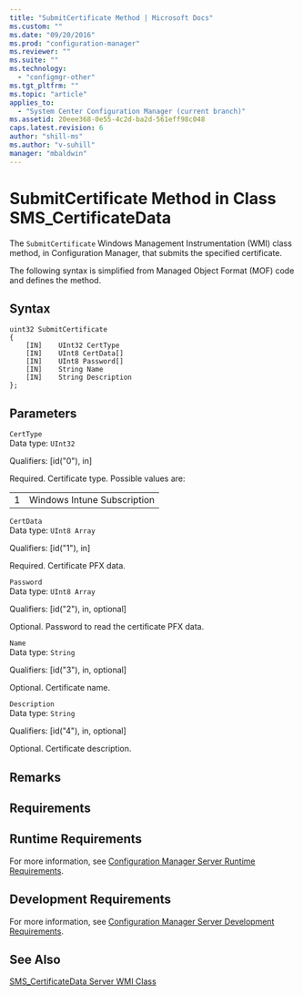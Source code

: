 ```yaml
---
title: "SubmitCertificate Method | Microsoft Docs"
ms.custom: ""
ms.date: "09/20/2016"
ms.prod: "configuration-manager"
ms.reviewer: ""
ms.suite: ""
ms.technology:
  - "configmgr-other"
ms.tgt_pltfrm: ""
ms.topic: "article"
applies_to:
  - "System Center Configuration Manager (current branch)"
ms.assetid: 20eee368-0e55-4c2d-ba2d-561eff98c048
caps.latest.revision: 6
author: "shill-ms"
ms.author: "v-suhill"
manager: "mbaldwin"
---
```

# SubmitCertificate Method in Class SMS_CertificateData
The `SubmitCertificate` Windows Management Instrumentation (WMI) class method, in Configuration Manager, that submits the specified certificate.  

 The following syntax is simplified from Managed Object Format (MOF) code and defines the method.  

## Syntax  

```  
uint32 SubmitCertificate   
{  
    [IN]    UInt32 CertType  
    [IN]    UInt8 CertData[]  
    [IN]    UInt8 Password[]  
    [IN]    String Name  
    [IN]    String Description  
};  
```  

## Parameters  
 `CertType`  
 Data type: `UInt32`  

 Qualifiers: [id("0"), in]  

 Required. Certificate type. Possible values are:  

|||  
|-|-|  
|1|Windows Intune Subscription|  

 `CertData`  
 Data type: `UInt8 Array`  

 Qualifiers: [id("1"), in]  

 Required. Certificate PFX data.  

 `Password`  
 Data type: `UInt8 Array`  

 Qualifiers: [id("2"), in, optional]  

 Optional. Password to read the certificate PFX data.  

 `Name`  
 Data type: `String`  

 Qualifiers: [id("3"), in, optional]  

 Optional. Certificate name.  

 `Description`  
 Data type: `String`  

 Qualifiers: [id("4"), in, optional]  

 Optional. Certificate description.  

## Remarks  

## Requirements  

## Runtime Requirements  
 For more information, see [Configuration Manager Server Runtime Requirements](../../../develop/core/reqs/server-runtime-requirements.md).  

## Development Requirements  
 For more information, see [Configuration Manager Server Development Requirements](../../../develop/core/reqs/server-development-requirements.md).  

## See Also  
 [SMS_CertificateData Server WMI Class](../../../develop/reference/osd/sms_certificatedata-server-wmi-class.md)
